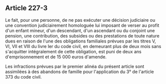 Article 227-3
----
Le fait, pour une personne, de ne pas exécuter une décision judiciaire ou une
convention judiciairement homologuée lui imposant de verser au profit d'un
enfant mineur, d'un descendant, d'un ascendant ou du conjoint une pension, une
contribution, des subsides ou des prestations de toute nature dues en raison de
l'une des obligations familiales prévues par les titres V, VI, VII et VIII du
livre Ier du code civil, en demeurant plus de deux mois sans s'acquitter
intégralement de cette obligation, est puni de deux ans d'emprisonnement et de
15 000 euros d'amende.

Les infractions prévues par le premier alinéa du présent article sont assimilées
à des abandons de famille pour l'application du 3° de l'article 373 du code
civil.

